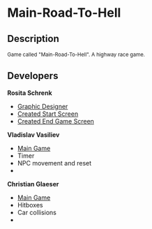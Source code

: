 # Main-Road-To-Hell
## Description
<sup>Game called "Main-Road-To-Hell". A highway race game.</sup>

## Developers
**Rosita Schrenk**
- [Graphic Designer](pixel-street.png)
- [Created Start Screen](start.py)
- [Created End Game Screen](Game_over.py)

**Vladislav Vasiliev**
- [Main Game](Main.py)
- Timer
- NPC movement and reset
- 

**Christian Glaeser**
- [Main Game](Main.py)
- Hitboxes
- Car collisions
-